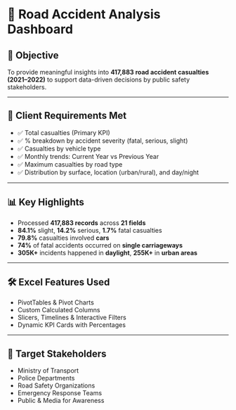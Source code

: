 # 🚗 Road Accident Analysis Dashboard

## 🎯 Objective
To provide meaningful insights into **417,883 road accident casualties (2021–2022)** to support data-driven decisions by public safety stakeholders.

---

## 🧾 Client Requirements Met
- ✅ Total casualties (Primary KPI)  
- ✅ % breakdown by accident severity (fatal, serious, slight)  
- ✅ Casualties by vehicle type  
- ✅ Monthly trends: Current Year vs Previous Year  
- ✅ Maximum casualties by road type  
- ✅ Distribution by surface, location (urban/rural), and day/night  

---

## 📊 Key Highlights
- Processed **417,883 records** across **21 fields**  
- **84.1%** slight, **14.2%** serious, **1.7%** fatal casualties  
- **79.8%** casualties involved **cars**  
- **74%** of fatal accidents occurred on **single carriageways**  
- **305K+** incidents happened in **daylight**, **255K+** in **urban areas**

---

## 🛠️ Excel Features Used
- PivotTables & Pivot Charts  
- Custom Calculated Columns  
- Slicers, Timelines & Interactive Filters  
- Dynamic KPI Cards with Percentages  

---

## 👥 Target Stakeholders
- Ministry of Transport  
- Police Departments  
- Road Safety Organizations  
- Emergency Response Teams  
- Public & Media for Awareness
